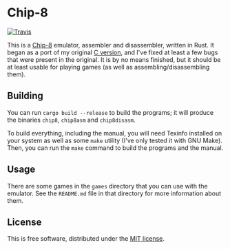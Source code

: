 # Chip-8

[![Travis](https://img.shields.io/travis/ianprime0509/chip8.svg)]()

This is a [Chip-8](https://en.wikipedia.org/wiki/CHIP-8) emulator, assembler
and disassembler, written in Rust.  It began as a port of my original [C
version](https://github.com/ianprime0509/chip8-c), and I've fixed at least a
few bugs that were present in the original.  It is by no means finished, but it
should be at least usable for playing games (as well as
assembling/disassembling them).

## Building

You can run `cargo build --release` to build the programs; it will produce the
binaries `chip8`, `chip8asm` and `chip8disasm`.

To build everything, including the manual, you will need Texinfo installed on
your system as well as some `make` utility (I've only tested it with GNU Make).
Then, you can run the `make` command to build the programs and the manual.

## Usage

There are some games in the `games` directory that you can use with the
emulator.  See the `README.md` file in that directory for more information
about them.

## License

This is free software, distributed under the [MIT
license](https://opensource.org/licenses/MIT).
